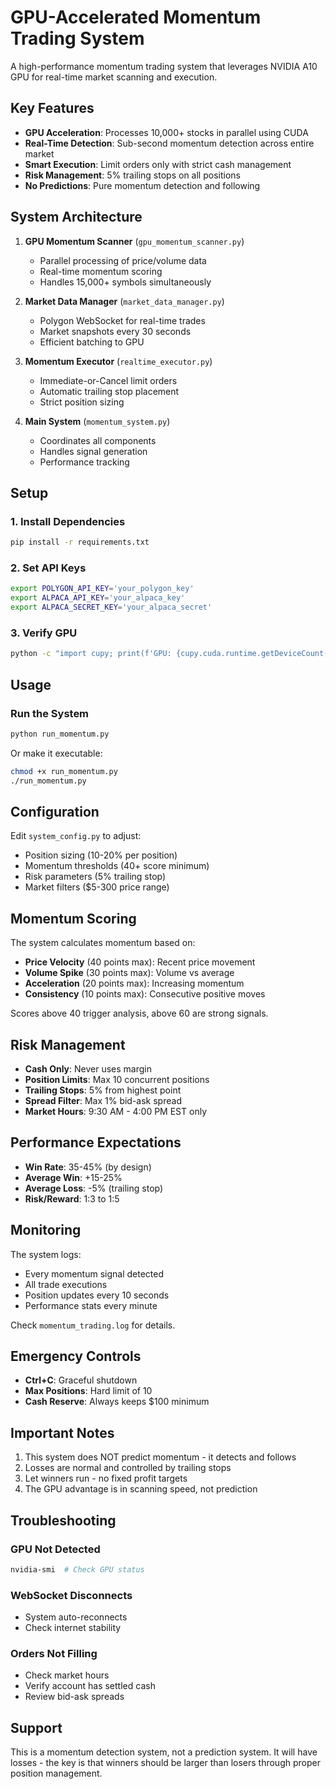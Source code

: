 # GPU-Accelerated Momentum Trading System

A high-performance momentum trading system that leverages NVIDIA A10 GPU for real-time market scanning and execution.

## Key Features

- **GPU Acceleration**: Processes 10,000+ stocks in parallel using CUDA
- **Real-Time Detection**: Sub-second momentum detection across entire market
- **Smart Execution**: Limit orders only with strict cash management
- **Risk Management**: 5% trailing stops on all positions
- **No Predictions**: Pure momentum detection and following

## System Architecture

1. **GPU Momentum Scanner** (`gpu_momentum_scanner.py`)
   - Parallel processing of price/volume data
   - Real-time momentum scoring
   - Handles 15,000+ symbols simultaneously

2. **Market Data Manager** (`market_data_manager.py`)
   - Polygon WebSocket for real-time trades
   - Market snapshots every 30 seconds
   - Efficient batching to GPU

3. **Momentum Executor** (`realtime_executor.py`)
   - Immediate-or-Cancel limit orders
   - Automatic trailing stop placement
   - Strict position sizing

4. **Main System** (`momentum_system.py`)
   - Coordinates all components
   - Handles signal generation
   - Performance tracking

## Setup

### 1. Install Dependencies
```bash
pip install -r requirements.txt
```

### 2. Set API Keys
```bash
export POLYGON_API_KEY='your_polygon_key'
export ALPACA_API_KEY='your_alpaca_key'
export ALPACA_SECRET_KEY='your_alpaca_secret'
```

### 3. Verify GPU
```bash
python -c "import cupy; print(f'GPU: {cupy.cuda.runtime.getDeviceCount()} devices')"
```

## Usage

### Run the System
```bash
python run_momentum.py
```

Or make it executable:
```bash
chmod +x run_momentum.py
./run_momentum.py
```

## Configuration

Edit `system_config.py` to adjust:
- Position sizing (10-20% per position)
- Momentum thresholds (40+ score minimum)
- Risk parameters (5% trailing stop)
- Market filters ($5-300 price range)

## Momentum Scoring

The system calculates momentum based on:
- **Price Velocity** (40 points max): Recent price movement
- **Volume Spike** (30 points max): Volume vs average
- **Acceleration** (20 points max): Increasing momentum
- **Consistency** (10 points max): Consecutive positive moves

Scores above 40 trigger analysis, above 60 are strong signals.

## Risk Management

- **Cash Only**: Never uses margin
- **Position Limits**: Max 10 concurrent positions
- **Trailing Stops**: 5% from highest point
- **Spread Filter**: Max 1% bid-ask spread
- **Market Hours**: 9:30 AM - 4:00 PM EST only

## Performance Expectations

- **Win Rate**: 35-45% (by design)
- **Average Win**: +15-25%
- **Average Loss**: -5% (trailing stop)
- **Risk/Reward**: 1:3 to 1:5

## Monitoring

The system logs:
- Every momentum signal detected
- All trade executions
- Position updates every 10 seconds
- Performance stats every minute

Check `momentum_trading.log` for details.

## Emergency Controls

- **Ctrl+C**: Graceful shutdown
- **Max Positions**: Hard limit of 10
- **Cash Reserve**: Always keeps $100 minimum

## Important Notes

1. This system does NOT predict momentum - it detects and follows
2. Losses are normal and controlled by trailing stops
3. Let winners run - no fixed profit targets
4. The GPU advantage is in scanning speed, not prediction

## Troubleshooting

### GPU Not Detected
```bash
nvidia-smi  # Check GPU status
```

### WebSocket Disconnects
- System auto-reconnects
- Check internet stability

### Orders Not Filling
- Check market hours
- Verify account has settled cash
- Review bid-ask spreads

## Support

This is a momentum detection system, not a prediction system. It will have losses - the key is that winners should be larger than losers through proper position management.